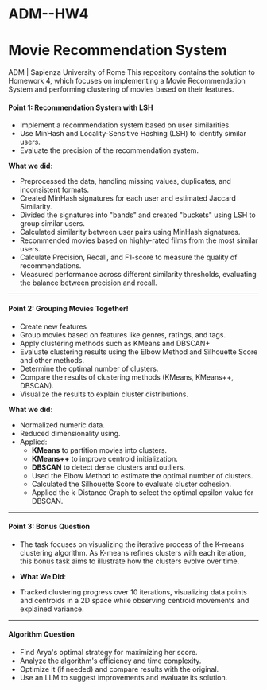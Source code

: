 # **ADM--HW4**
# **Movie Recommendation System**
ADM | Sapienza University of Rome
This repository contains the solution to Homework 4, which focuses on implementing a Movie Recommendation System and performing clustering of movies based on their features.

#### **Point 1: Recommendation System with LSH**
- Implement a recommendation system based on user similarities.
- Use MinHash and Locality-Sensitive Hashing (LSH) to identify similar users.
- Evaluate the precision of the recommendation system.
  
**What we did**:
- Preprocessed the data, handling missing values, duplicates, and inconsistent formats.
- Created MinHash signatures for each user and estimated Jaccard Similarity.
- Divided the signatures into "bands" and created "buckets" using LSH to group similar users.
- Calculated similarity between user pairs using MinHash signatures.
- Recommended movies based on highly-rated films from the most similar users.
- Calculate Precision, Recall, and F1-score to measure the quality of recommendations.
- Measured performance across different similarity thresholds, evaluating the balance between precision and recall.

---

#### **Point 2: Grouping Movies Together!**
- Create new features
- Group movies based on features like genres, ratings, and tags.
- Apply clustering methods such as KMeans and DBSCAN+
- Evaluate clustering results using the Elbow Method and Silhouette Score and other methods.
-  Determine the optimal number of clusters.
- Compare the results of clustering methods (KMeans, KMeans++, DBSCAN).
- Visualize the results to explain cluster distributions.

**What we did**:
- Normalized numeric data.
- Reduced dimensionality using.
- Applied:
  - **KMeans** to partition movies into clusters.
  - **KMeans++** to improve centroid initialization.
  - **DBSCAN** to detect dense clusters and outliers.
  -  Used the Elbow Method to estimate the optimal number of clusters.
  - Calculated the Silhouette Score to evaluate cluster cohesion.
  - Applied the k-Distance Graph to select the optimal epsilon value for DBSCAN.


---
#### **Point 3: Bonus Question**
- The task focuses on visualizing the iterative process of the K-means clustering algorithm. As K-means refines clusters with each iteration, this bonus task aims to illustrate how the clusters evolve over time.

- **What We Did**:
- Tracked clustering progress over 10 iterations, visualizing data points and centroids in a 2D space while observing centroid movements and explained variance.
 

---

#### **Algorithm Question**

- Find Arya's optimal strategy for maximizing her score.
- Analyze the algorithm's efficiency and time complexity.
- Optimize it (if needed) and compare results with the original.
- Use an LLM to suggest improvements and evaluate its solution.


